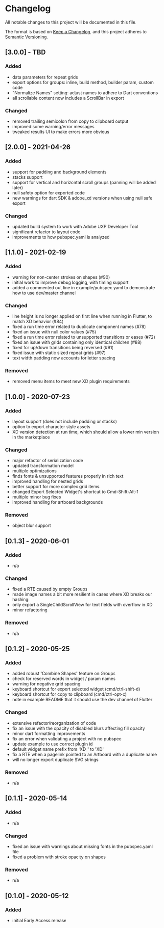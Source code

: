 # Changelog
All notable changes to this project will be documented in this file.

The format is based on [Keep a Changelog](https://keepachangelog.com/en/1.0.0/),
and this project adheres to [Semantic Versioning](https://semver.org/spec/v2.0.0.html).

## [3.0.0] - TBD
### Added
- data parameters for repeat grids
- export options for groups: inline, build method, builder param, custom code
- "Normalize Names" setting: adjust names to adhere to Dart conventions
- all scrollable content now includes a ScrollBar in export

### Changed
- removed trailing semicolon from copy to clipboard output
- improved some warning/error messages
- tweaked results UI to make errors more obvious


## [2.0.0] - 2021-04-26
### Added
- support for padding and background elements
- stacks support
- support for vertical and horizontal scroll groups (panning will be added later)
- null safety option for exported code
- new warnings for dart SDK & adobe_xd versions when using null safe export

### Changed
- updated build system to work with Adobe UXP Developer Tool
- significant refactor to layout code
- improvements to how pubspec.yaml is analyzed


## [1.1.0] - 2021-02-19
### Added
- warning for non-center strokes on shapes (#90)
- initial work to improve debug logging, with timing support
- added a commented out line in example/pubspec.yaml to demonstrate how to use dev/master channel

### Changed
- line height is no longer applied on first line when running in Flutter, to match XD behavior (#84)
- fixed a run time error related to duplicate component names (#78)
- fixed an issue with null color values (#75)
- fixed a run time error related to unsupported transitions or eases (#72)
- fixed an issue with grids containing only identical children (#88)
- fixed for up/down transitions being reversed (#91)
- fixed issue with static sized repeat grids (#97)
- text width padding now accounts for letter spacing

### Removed
- removed menu items to meet new XD plugin requirements


## [1.0.0] - 2020-07-23
### Added
- layout support (does not include padding or stacks)
- option to export character style assets
- XD version detection at run time, which should allow a lower min version in the marketplace

### Changed
- major refactor of serialization code
- updated transformation model
- multiple optimizations
- finds fonts & unsupported features properly in rich text
- improved handling for nested grids
- better support for more complex grid items
- changed Export Selected Widget's shortcut to Cmd-Shift-Alt-1
- multiple minor bug fixes
- improved handling for artboard backgrounds

### Removed
- object blur support


## [0.1.3] - 2020-06-01
### Added
- n/a

### Changed
- fixed a RTE caused by empty Groups
- made image names a bit more resilient in cases where XD breaks our hashing
- only export a SingleChildScrollView for text fields with overflow in XD
- minor refactoring

### Removed
- n/a


## [0.1.2] - 2020-05-25
### Added
- added robust 'Combine Shapes' feature on Groups
- check for reserved words in widget / param names
- warning for negative grid spacing
- keyboard shortcut for export selected widget (cmd/ctrl-shift-d)
- keyboard shortcut for copy to clipboard (cmd/ctrl-opt-c)
- note in example README that it should use the dev channel of Flutter

### Changed
- extensive refactor/reorganization of code
- fix an issue with the opacity of disabled blurs affecting fill opacity
- minor dart formatting improvements
- fix an error when validating a project with no pubspec
- update example to use correct plugin id
- default widget name prefix from 'XD_' to 'XD'
- fix a RTE when a pagelink pointed to an Artboard with a duplicate name
- will no longer export duplicate SVG strings

### Removed
- n/a


## [0.1.1] - 2020-05-14
### Added
- n/a

### Changed
- fixed an issue with warnings about missing fonts in the pubspec.yaml file
- fixed a problem with stroke opacity on shapes

### Removed
- n/a


## [0.1.0] - 2020-05-12
### Added
- initial Early Access release